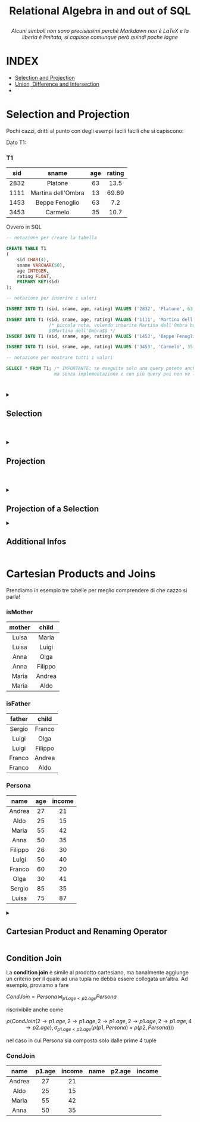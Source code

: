 # <p align = "center"> Relational Algebra in and out of SQL </p>

###### <p align = "center"> Alcuni simboli non sono precisissimi perchè Markdown non è LaTeX e la liberia è limitata, si capisce comunque però quindi poche lagne </p>

#
# INDEX

- [Selection and Projection](#selection-and-projection)
- [Union, Difference and Intersection](#union-difference-and-intersection)
- []()

#

# Selection and Projection

Pochi cazzi, dritti al punto con degli esempi facili facili che si capiscono:

Dato T1:

### T1

| **sid** | **sname** | **age** | **rating** |
| :---: | :---: | :---: | :---: |
|2832|Platone|63|13.5|
|1111|Martina dell'Ombra|13|69.69|
|1453|Beppe Fenoglio|63|7.2|
|3453|Carmelo|35|10.7|

Ovvero in SQL

~~~sql
-- notazione per creare la tabella

CREATE TABLE T1
(
    sid CHAR(4),
    sname VARCHAR(50),
    age INTEGER,
    rating FLOAT,
    PRIMARY KEY(sid)
);

-- notazione per inserire i valori

INSERT INTO T1 (sid, sname, age, rating) VALUES ('2832', 'Platone', 63, 13.5);

INSERT INTO T1 (sid, sname, age, rating) VALUES ('1111', 'Martina dell Ombra', 13, 69.69);
                /* piccola nota, volendo inserire Martina dell'Ombra basterebbe fare 
                $$Martina dell'Ombra$$ */
INSERT INTO T1 (sid, sname, age, rating) VALUES ('1453', 'Beppe Fenoglio', 63, 7.2);

INSERT INTO T1 (sid, sname, age, rating) VALUES ('3453', 'Carmelo', 35, 10.7);

-- notazione per mostrare tutti i valori

SELECT * FROM T1; /* IMPORTANTE: se eseguite solo una query potete anche evitare il ;
                  ma senza implementazione e con più query poi non ve le distingue /*
~~~

#

<details>

<summary><h2> Selection </h2> </summary>

L'operazione di selezione *Sig1* = $\sigma_{age > 42}$(*T1*)

In SQL
~~~sql
SELECT * -- Seleziona tutte le righe e le colonne...
FROM T1  -- ...dalla tabella T1...
WHERE age > 42  -- ...tale che l'età sia maggiore di 42.
~~~

Dà come risultato:

### Sig1

| **sid** | **sname** | **age** | **rating** |
| :---: | :---: | :---: | :---: |
|2832|Platone|63|13.5|
|1453|Beppe Fenoglio|63|7.2|

</details>

#

<details>

<summary><h2> Projection </h2> </summary>

L'operazione di proiezione *Pro1* = $\pi_{age}$(*T1*)

In SQL
~~~sql
SELECT age --seleziona solo la colonna "age"
FROM T1
~~~

Produce:

### Pro1

| **age** | 
:---:
63
13
63
35
#### Piccola nota: dalle lezioni esce fuori che l'operatore di proiezione *dovrebbe* eliminare i duplicati, ma sta cosa nse vede pe niente, questo perchè ancora non abbiamo tenuto conto di un terminino importantino che vediamo qui di seguito (ricordo di fare opportune verifiche sul [sito](https://www.db-fiddle.com) consigliato dal Professore per esercitarsi):

~~~sql
SELECT distinct age -- distinct elimina le copie
FROM T1
~~~

Che invece darà in "output":

| **age** | 
:---:
63
13
35

</details>

#

<details>

<summary><h2> Projection of a Selection </h2> </summary>

E infine un'operazione tipo *SP* = $\pi_{sname,age}(\sigma_{rating>9}(T1))$

In SQL
~~~sql
SELECT sname, age
FROM T1
WHERE rating > 9;
~~~

Dà:

### SP

 **sname** | **age** | 
|:---: | :---: | 
|Martina dell'Ombra|13|
|Platone|63|
|Carmelo|35|

#### Non dò certezze sul fatto che sia una ricorrenza voluta da PostgreSQL, anche perchè non c'ho troppa sbatta di andare a verificare ciò che sto per dire, però pare che dall'alto verso il basso il risultato della query abbia organizzato i dati che abbiamo "proiettato" dal rating più alto fino al più basso (può essere che lo faccia sempre come no).

</details>

<details>

<summary><h2> Additional Infos </h2> </summary>

Per questi esempi useremo queste tabelle e il [sito](https://www.db-fiddle.com) consigliato:

~~~sql
CREATE TABLE Person
(
    pid CHAR(3),
    pname VARCHAR(50),
    income INTEGER,
    age INTEGER,
    PRIMARY KEY(pid)
);

INSERT INTO Person (pid, pname, income, age) VALUES ('aaa', 'Paolo', 30, 43);
INSERT INTO Person (pid, pname, income, age) VALUES ('aab', 'Francesca', 60, 5);
INSERT INTO Person (pid, pname, income, age) VALUES ('aba', 'Carla', 23, 60);
INSERT INTO Person (pid, pname, income, age) VALUES ('abb', 'Gesù Cristo', 0, 33);

------------------------------------------------------------


~~~
Name conventions:
~~~ sql
SELECT Person.pname, Person.income
FROM Person
WHERE Person.age < 35;

-- oppure se non ci sono ambiguità

SELECT pname, income
FROM Person
WHERE age < 35;

-- oppure se ci sono ambiguità ma vogliamo una soluzione più facile

SELECT p.pname, p.income
FROM Person /* as */ p
WHERE p.age < 35;
~~~

Per modificare il nome degli attributi in un risultato usiamo:
~~~ sql
SELECT p.pname as Person_Name, p.income, p.income as Person_Salary -- ripetere con label diversi
FROM Person p
WHERE p.age <35;
~~~

Possiamo anche usare delle espressioni nella proiezione:
~~~ sql
SELECT income/2 as Salary
FROM Person
WHERE age > 10;
~~~

Oppure complicare gli argomenti della selezione:

~~~ sql
SELECT pid, pname, age
FROM Person
WHERE income > 20 AND income <40;

-- o anche 

SELECT pid, pname, age + 420
FROM Person
WHERE income > 20 AND (age < 40 OR age > 3);
~~~

Generalizzare la soluzione di una selezione
~~~ sql
SELECT *
FROM Person
WHERE pname LIKE 'A_g%'; -- seleziona i nomi che hanno A come iniziale e g come terza lettera
~~~

</details>

<!--- 
# Union, Difference and intersection

Tutti e tre devono essere **union-compatible**, ovvero devono possedere lo stesso numero di colonne, e tutte le coppie di colonne "allineate" devono essere dello stesso tipo

Prenderemo in esempio due tabelle propedeutiche per comprendere i tre concetti: 

### S
|sid|sname|
|:---:|:---:|
|1|Arianna|
|2|Monica|
|3|Mariangelo|

### D
|did|dname|
|:---:|:---:|
|1|Arianna|
|4|Samaritano|
|3|Mariangelo|

### Unione 

$S \cup D$


|sid|sname|
|:---:|:---:|
|1|Arianna|
|2|Monica|
|3|Mariangelo|
|4|Samaritano|

### Intersezione

$S \cap D$

|sid|sname|
|:---:|:---:|
|1|Arianna|
|3|Mariangelo|

### DIfferenza 

$S - D$

|sid|sname|
|:---:|:---:|
|2|Monica|

--->

# Cartesian Products and Joins

Prendiamo in esempio tre tabelle per meglio comprendere di che cazzo si parla!

### isMother

|mother|child|
|:---:|:---:|
Luisa|Maria
Luisa|Luigi
Anna|Olga
Anna|Filippo
Maria|Andrea
Maria|Aldo

### isFather

|father|child|
|:---:|:---:|
Sergio|Franco
Luigi|Olga
Luigi|Filippo
Franco|Andrea
Franco|Aldo

### Persona

|name|age|income|
|:---:|:---:|:---:|
Andrea|27|21
Aldo|25|15
Maria|55|42
Anna|50|35
Filippo|26|30
Luigi|50|40
Franco|60|20
Olga|30|41
Sergio|85|35
Luisa|75|87

<details>

<summary><h2> Cartesian Product and Renaming Operator </h2> </summary> 

Per facilità in questo esempio riduciamo a due tuple ciascuna le tabelle isMother e isFather dunque:

### isMother

|mother|child|
|:---:|:---:|
Luisa|Maria
Luisa|Luigi

### isFather

|father|child|
|:---:|:---:|
Sergio|Franco
Luigi|Olga

Banalmente, date le due tabelle, il **prodotto cartesiano** associa alle ad ogni riga della prima tabella, tutte le righe della seconda, e dunque uscirà che dato $ProdCart = isMother \times isFather$

### ProdCart

|mother|(child)|father|(child)|
|:---:|:---:|:---:|:---:|
|Luisa|Maria|Sergio|Franco
|Luisa|Maria|Luigi|Olga
|Luisa|Luigi|Sergio|Franco
|Luisa|Luigi|Luigi|Olga

In SQL:
~~~ sql

~~~

Per risolvere ambiguità come quella causata dalla doppia presenza di "child" usiamo il renaming operator. Dato $\rho( R (2 \to m\_ child, 4 \to f\_ child), isMother \times isFather)$ avremo:

### R

|mother|m_child|father|f_child|
|:---:|:---:|:---:|:---:|
|Luisa|Maria|Sergio|Franco
|Luisa|Maria|Luigi|Olga
|Luisa|Luigi|Sergio|Franco
|Luisa|Luigi|Luigi|Olga

In SQL:

~~~ sql

~~~

</details>

## Condition Join

La **condition join** è simile al prodotto cartesiano, ma banalmente aggiunge un criterio per il quale ad una tupla ne debba essere collegata un'altra. Ad esempio, proviamo a fare 

$CondJoin = Persona ⋈_{p1.age < p2.age} Persona$

riscrivibile anche come 

$$\rho(CondJoin(2 \to p1.age, 2 \to p1.age, 2 \to p1.age, 2 \to p1.age, 2 \to p1.age, 4 \to p2.age), \sigma_{p1.age < p2.age}(\rho(p1, Persona) \times \rho(p2, Persona)))$$

nel caso in cui Persona sia composto solo dalle prime 4 tuple

### CondJoin

|name|p1.age|income|name|p2.age|income|
|:---:|:---:|:---:|:---:|:---:|:---:
Andrea|27|21
Aldo|25|15
Maria|55|42
Anna|50|35

</details>